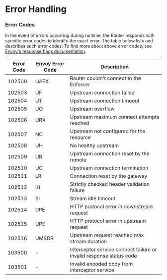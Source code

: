 # Error Handling

### Error Codes

In the event of errors occurring during runtime, the Router responds with specific error codes to identify the exact error. The table below lists and describes such error codes. To find more about above error codes, see [Envoy's response flags documentation](https://www.envoyproxy.io/docs/envoy/v1.18.2/configuration/observability/access_log/usage#config-access-log-format-response-flags).

| Error Code | Envoy Error Code | Description                                                         |
|------------|------------------|---------------------------------------------------------------------|
| 102500     | UAEX             | Router couldn't connect to the Enforcer                             |
| 102503     | UF               | Upstream connection failed                                          |
| 102504     | UT               | Upstream connection timeout                                         |
| 102505     | UO               | Upstream overflow                                                   |
| 102506     | URX              | Upstream maximum connect attempts reached                           |
| 102507     | NC               | Upstream not configured for the resource                            |
| 102508     | UH               | No healthy upstream                                                 |
| 102509     | UR               | Upstream connection reset by the remote                             |
| 102510     | UC               | Upstream connection termination                                     |
| 102511     | LR               | Connection reset by the gateway                                     |
| 102512     | IH               | Strictly checked header validation failure                          |
| 102513     | SI               | Stream idle timeout                                                 |
| 102514     | DPE              | HTTP protocol error in downstream request                           |
| 102515     | UPE              | HTTP protocol error in upstream request                             |
| 102516     | UMSDR            | Upstream request reached max stream duration                        |
| 103500     | -                | Interceptor service connect failure or invalid response status code |
| 103501     | -                | Invalid encoded body from interceptor service                       |
